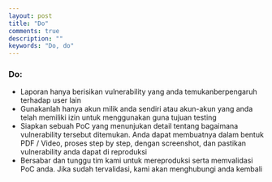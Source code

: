 ```yaml
---
layout: post
title: "Do"
comments: true
description: ""
keywords: "Do, do"
---
```


### Do:

- Laporan hanya berisikan vulnerability yang anda temukanberpengaruh terhadap user lain
- Gunakanlah hanya akun milik anda sendiri atau akun-akun yang anda telah memiliki izin untuk menggunakan guna tujuan testing
- Siapkan sebuah PoC yang menunjukan detail tentang bagaimana vulnerability tersebut ditemukan. Anda dapat membuatnya dalam bentuk PDF / Video, proses step by step, dengan screenshot, dan pastikan vulnerability anda dapat di reproduksi
- Bersabar dan tunggu tim kami untuk mereproduksi serta memvalidasi PoC anda. Jika sudah tervalidasi, kami akan menghubungi anda kembali 